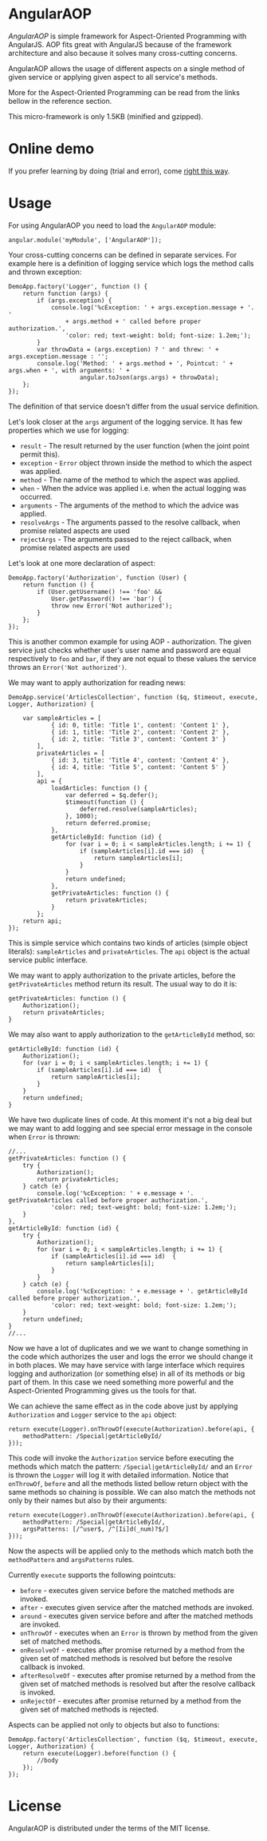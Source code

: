 AngularAOP
===========

*AngularAOP* is simple framework for Aspect-Oriented Programming with AngularJS.
AOP fits great with AngularJS because of the framework architecture and also because it solves many cross-cutting concerns.

AngularAOP allows the usage of different aspects on a single method of given service or applying given aspect to all service's methods.

More for the Aspect-Oriented Programming can be read from the links bellow in the reference section.

This micro-framework is only 1.5KB (minified and gzipped).

Online demo
============

If you prefer learning by doing (trial and error), come [right this way](http://plnkr.co/edit/bA2A4FfnwTf1hZeGQvvc?p=preview).

Usage
======

For using AngularAOP you need to load the `AngularAOP` module:

    angular.module('myModule', ['AngularAOP']);

Your cross-cutting concerns can be defined in separate services. For example here is a definition of logging service which logs the method calls and thrown exception:

    DemoApp.factory('Logger', function () {
        return function (args) {
            if (args.exception) {
                console.log('%cException: ' + args.exception.message + '. '
                    + args.method + ' called before proper authorization.',
                    'color: red; text-weight: bold; font-size: 1.2em;');
            }
            var throwData = (args.exception) ? ' and threw: ' + args.exception.message : '';
            console.log('Method: ' + args.method + ', Pointcut: ' + args.when + ', with arguments: ' +
                        angular.toJson(args.args) + throwData);
        };
    });

The definition of that service doesn't differ from the usual service definition.

Let's look closer at the `args` argument of the logging service.
It has few properties which we use for logging:

* `result` - The result returned by the user function (when the joint point permit this).
* `exception` - `Error` object thrown inside the method to which the aspect was applied.
* `method` - The name of the method to which the aspect was applied.
* `when` - When the advice was applied i.e. when the actual logging was occurred.
* `arguments` - The arguments of the method to which the advice was applied.
* `resolveArgs` - The arguments passed to the resolve callback, when promise related aspects are used
* `rejectArgs` - The arguments passed to the reject callback, when promise related aspects are used


Let's look at one more declaration of aspect:

    DemoApp.factory('Authorization', function (User) {
        return function () {
            if (User.getUsername() !== 'foo' &&
                User.getPassword() !== 'bar') {
                throw new Error('Not authorized');
            }
        };
    });

This is another common example for using AOP - authorization. The given service just checks whether user's user name and password are equal respectively to `foo` and `bar`, if they are not equal to these values the service throws an `Error('Not authorized')`.

We may want to apply authorization for reading news:

    DemoApp.service('ArticlesCollection', function ($q, $timeout, execute, Logger, Authorization) {

        var sampleArticles = [
                { id: 0, title: 'Title 1', content: 'Content 1' },
                { id: 1, title: 'Title 2', content: 'Content 2' },
                { id: 2, title: 'Title 3', content: 'Content 3' }
            ],
            privateArticles = [
                { id: 3, title: 'Title 4', content: 'Content 4' },
                { id: 4, title: 'Title 5', content: 'Content 5' }
            ],
            api = {
                loadArticles: function () {
                    var deferred = $q.defer();
                    $timeout(function () {
                        deferred.resolve(sampleArticles);
                    }, 1000);
                    return deferred.promise;
                },
                getArticleById: function (id) {
                    for (var i = 0; i < sampleArticles.length; i += 1) {
                        if (sampleArticles[i].id === id)  {
                            return sampleArticles[i];
                        }
                    }
                    return undefined;
                },
                getPrivateArticles: function () {
                    return privateArticles;
                }
            };
        return api;
    });

This is simple service which contains two kinds of articles (simple object literals): `sampleArticles` and `privateArticles`.
The `api` object is the actual service public interface.

We may want to apply authorization to the private articles, before the `getPrivateArticles` method return its result.
The usual way to do it is:

    getPrivateArticles: function () {
        Authorization();
        return privateArticles;
    }

We may also want to apply authorization to the `getArticleById` method, so:

    getArticleById: function (id) {
        Authorization();
        for (var i = 0; i < sampleArticles.length; i += 1) {
            if (sampleArticles[i].id === id)  {
                return sampleArticles[i];
            }
        }
        return undefined;
    }

We have two duplicate lines of code. At this moment it's not a big deal but we may want to add logging and see special error message in the console when `Error` is thrown:


    //...
    getPrivateArticles: function () {
        try {
            Authorization();
            return privateArticles;
        } catch (e) {
            console.log('%cException: ' + e.message + '. getPrivateArticles called before proper authorization.',
                'color: red; text-weight: bold; font-size: 1.2em;');
        }
    },
    getArticleById: function (id) {
        try {
            Authorization();
            for (var i = 0; i < sampleArticles.length; i += 1) {
                if (sampleArticles[i].id === id)  {
                    return sampleArticles[i];
                }
            }
        } catch (e) {
            console.log('%cException: ' + e.message + '. getArticleById called before proper authorization.',
                'color: red; text-weight: bold; font-size: 1.2em;');
        }
        return undefined;
    }
    //...

Now we have a lot of duplicates and we we want to change something in the code which authorizes the user and logs the error we should change it in both places. We may have service with large interface which requires logging and authorization (or something else) in all of its methods or big part of them. In this case we need something more powerful and the Aspect-Oriented Programming gives us the tools for that.

We can achieve the same effect as in the code above just by applying `Authorization` and `Logger` service to the `api` object:

    return execute(Logger).onThrowOf(execute(Authorization).before(api, {
        methodPattern: /Special|getArticleById/
    }));

This code will invoke the `Authorization` service before executing the methods which match the pattern: `/Special|getArticleById/` and an `Error` is thrown the `Logger` will log it with detailed information.
Notice that `onThrowOf`, `before` and all the methods listed bellow return object with the same methods so chaining is possible.
We can also match the methods not only by their names but also by their arguments:


    return execute(Logger).onThrowOf(execute(Authorization).before(api, {
        methodPattern: /Special|getArticleById/,
        argsPatterns: [/^user$, /^[Ii]d(_num)?$/]
    }));

Now the aspects will be applied only to the methods which match both the `methodPattern` and `argsPatterns` rules.

Currently `execute` supports the following pointcuts:

* `before` - executes given service before the matched methods are invoked.
* `after` - executes given service after the matched methods are invoked.
* `around` - executes given service before and after the matched methods are invoked.
* `onThrowOf` - executes when an `Error` is thrown by method from the given set of matched methods.
* `onResolveOf` - executes after promise returned by a method from the given set of matched methods is resolved but before the resolve callback is invoked.
* `afterResolveOf` - executes after promise returned by a method from the given set of matched methods is resolved but after the resolve callback is invoked.
* `onRejectOf` - executes after promise returned by a method from the given set of matched methods is rejected.

Aspects can be applied not only to objects but also to functions:

    DemoApp.factory('ArticlesCollection', function ($q, $timeout, execute, Logger, Authorization) {
        return execute(Logger).before(function () {
            //body
        });
    });

License
=======

AngularAOP is distributed under the terms of the MIT license.
